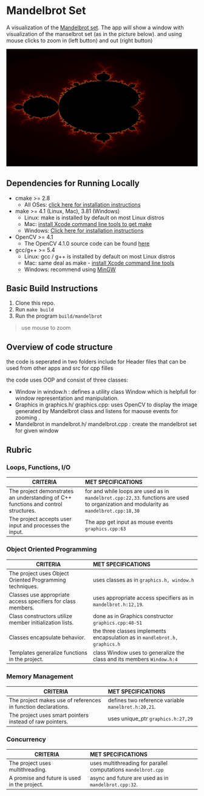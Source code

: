 # Mandelbrot Set

A visualization of the [Mandelbrot set](http://en.wikipedia.org/wiki/Mandelbrot_set). The app will show a window with visualization of the manselbrot set (as in the picture below). and using mouse clicks to zoom in (left button) and out (right button)

<img src="images/screenshot.png">

## Dependencies for Running Locally
* cmake >= 2.8
  * All OSes: [click here for installation instructions](https://cmake.org/install/)
* make >= 4.1 (Linux, Mac), 3.81 (Windows)
  * Linux: make is installed by default on most Linux distros
  * Mac: [install Xcode command line tools to get make](https://developer.apple.com/xcode/features/)
  * Windows: [Click here for installation instructions](http://gnuwin32.sourceforge.net/packages/make.htm)
* OpenCV >= 4.1
  * The OpenCV 4.1.0 source code can be found [here](https://github.com/opencv/opencv/tree/4.1.0)
* gcc/g++ >= 5.4
  * Linux: gcc / g++ is installed by default on most Linux distros
  * Mac: same deal as make - [install Xcode command line tools](https://developer.apple.com/xcode/features/)
  * Windows: recommend using [MinGW](http://www.mingw.org/)

## Basic Build Instructions

1. Clone this repo.
2. Run `make build`
3. Run the program ` build/mandelbrot `

> use mouse to zoom

##  Overview of code structure

the code is seperated in two folders include for Header files that can be used from other apps and src for cpp filles 

the code uses OOP and consist of three classes:
* Window in window.h : defines a utility class Window which is helpfull for window representation and manipulation.
* Graphics in graphics.h/ graphics.cpp: uses OpenCV to display the image generated by Mandelbrot class and listens for maouse events for zooming .
* Mandelbrot in mandelbrot.h/ mandelbrot.cpp : create the mandelbrot set for given
window

## Rubric

### Loops, Functions, I/O

|CRITERIA | MET SPECIFICATIONS|
|---------|:------------|
|The project demonstrates an understanding of C++ functions and control structures.| for and while loops are used as in `mandelbrot.cpp:22,33`. functions are used to organization and modularity as `mandelbrot.cpp:18,30`|
|The project accepts user input and processes the input.| The app get input as mouse events `graphics.cpp:63`|

### Object Oriented Programming


|CRITERIA | MET SPECIFICATIONS|
|---------|:------------|
|The project uses Object Oriented Programming techniques.| uses classes as in `graphics.h, window.h`|
|Classes use appropriate access specifiers for class members.| uses appropriate access specifiers as in `mandelbrot.h:12,19`. |
|Class constructors utilize member initialization lists.| done as in Graphics constructor `graphics.cpp:48-51`|
|Classes encapsulate behavior.| the three classes implements encapsulation as in `mandlebrot.h, graphics.h`|
|Templates generalize functions in the project.| class Window uses to generalize the class and its members `Window.h:4`|

### Memory Management

|CRITERIA | MET SPECIFICATIONS|
|---------|:------------|
|The project makes use of references in function declarations.| defines two reference variable `manelbrot.h:20,21`.|
|The project uses smart pointers instead of raw pointers.| uses unique_ptr `graphics.h:27,29`|

### Concurrency

|CRITERIA | MET SPECIFICATIONS|
|---------|:------------|
|The project uses multithreading.| uses multithreading for parallel computations `mandelbrot.cpp`|
|A promise and future is used in the project.| async and future are used as in `mandelbrot.cpp:32`.